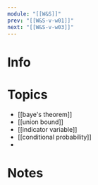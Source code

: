 ```yaml
---
module: "[[W&S]]"
prev: "[[W&S-v-w01]]"
next: "[[W&S-v-w03]]"
---
```



# Info


# Topics
- [[baye's theorem]]
- [[union bound]]
- [[indicator variable]]
- [[conditional probability]]
- 

# Notes

